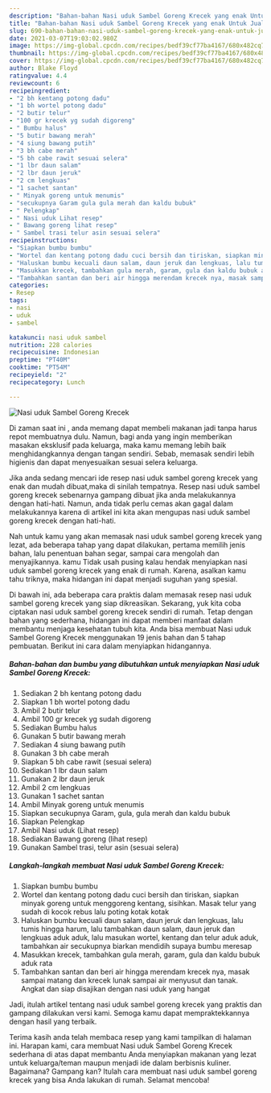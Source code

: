 ```yaml
---
description: "Bahan-bahan Nasi uduk Sambel Goreng Krecek yang enak Untuk Jualan"
title: "Bahan-bahan Nasi uduk Sambel Goreng Krecek yang enak Untuk Jualan"
slug: 690-bahan-bahan-nasi-uduk-sambel-goreng-krecek-yang-enak-untuk-jualan
date: 2021-03-07T19:03:02.980Z
image: https://img-global.cpcdn.com/recipes/bedf39cf77ba4167/680x482cq70/nasi-uduk-sambel-goreng-krecek-foto-resep-utama.jpg
thumbnail: https://img-global.cpcdn.com/recipes/bedf39cf77ba4167/680x482cq70/nasi-uduk-sambel-goreng-krecek-foto-resep-utama.jpg
cover: https://img-global.cpcdn.com/recipes/bedf39cf77ba4167/680x482cq70/nasi-uduk-sambel-goreng-krecek-foto-resep-utama.jpg
author: Blake Floyd
ratingvalue: 4.4
reviewcount: 6
recipeingredient:
- "2 bh kentang potong dadu"
- "1 bh wortel potong dadu"
- "2 butir telur"
- "100 gr krecek yg sudah digoreng"
- " Bumbu halus"
- "5 butir bawang merah"
- "4 siung bawang putih"
- "3 bh cabe merah"
- "5 bh cabe rawit sesuai selera"
- "1 lbr daun salam"
- "2 lbr daun jeruk"
- "2 cm lengkuas"
- "1 sachet santan"
- " Minyak goreng untuk menumis"
- "secukupnya Garam gula gula merah dan kaldu bubuk"
- " Pelengkap"
- " Nasi uduk Lihat resep"
- " Bawang goreng lihat resep"
- " Sambel trasi telur asin sesuai selera"
recipeinstructions:
- "Siapkan bumbu bumbu"
- "Wortel dan kentang potong dadu cuci bersih dan tiriskan, siapkan minyak goreng untuk menggoreng kentang, sisihkan. Masak telur yang sudah di kocok rebus lalu poting kotak kotak"
- "Haluskan bumbu kecuali daun salam, daun jeruk dan lengkuas, lalu tumis hingga harum, lalu tambahkan daun salam, daun jeruk dan lengkuas aduk aduk, lalu masukan wortel, kentang dan telur aduk aduk, tambahkan air secukupnya biarkan mendidih supaya bumbu meresap"
- "Masukkan krecek, tambahkan gula merah, garam, gula dan kaldu bubuk aduk rata"
- "Tambahkan santan dan beri air hingga merendam krecek nya, masak sampai matang dan krecek lunak sampai air menyusut dan tanak. Angkat dan siap disajikan dengan nasi uduk yang hangat"
categories:
- Resep
tags:
- nasi
- uduk
- sambel

katakunci: nasi uduk sambel 
nutrition: 228 calories
recipecuisine: Indonesian
preptime: "PT40M"
cooktime: "PT54M"
recipeyield: "2"
recipecategory: Lunch

---
```



![Nasi uduk Sambel Goreng Krecek](https://img-global.cpcdn.com/recipes/bedf39cf77ba4167/680x482cq70/nasi-uduk-sambel-goreng-krecek-foto-resep-utama.jpg)

Di zaman  saat ini , anda memang dapat membeli makanan jadi tanpa harus repot membuatnya dulu. Namun, bagi anda yang ingin memberikan masakan eksklusif pada keluarga, maka kamu memang lebih baik menghidangkannya dengan tangan sendiri. Sebab, memasak sendiri lebih higienis dan dapat menyesuaikan sesuai selera keluarga.

Jika anda sedang mencari ide resep nasi uduk sambel goreng krecek yang enak dan mudah dibuat,maka di sinilah tempatnya. Resep nasi uduk sambel goreng krecek  sebenarnya gampang dibuat jika anda melakukannya dengan hati-hati. Namun, anda tidak perlu cemas akan gagal dalam melakukannya 
karena di artikel ini kita akan mengupas nasi uduk sambel goreng krecek dengan hati-hati.  



Nah untuk kamu yang akan memasak nasi uduk sambel goreng krecek yang lezat, ada beberapa tahap yang dapat dilakukan, pertama memilih jenis bahan, lalu penentuan bahan segar, sampai cara mengolah dan menyajikannya. kamu Tidak usah pusing kalau hendak menyiapkan nasi uduk sambel goreng krecek yang enak di rumah. Karena, asalkan kamu  tahu triknya, maka hidangan ini dapat menjadi suguhan yang spesial.

Di bawah ini, ada beberapa cara praktis  dalam memasak resep nasi uduk sambel goreng krecek yang siap dikreasikan. Sekarang, yuk kita coba ciptakan nasi uduk sambel goreng krecek sendiri di rumah. Tetap dengan bahan yang sederhana, hidangan ini dapat memberi manfaat dalam membantu menjaga kesehatan tubuh kita. Anda bisa membuat Nasi uduk Sambel Goreng Krecek menggunakan 19 jenis bahan dan 5 tahap pembuatan. Berikut ini cara dalam menyiapkan hidangannya.

<!--inarticleads1-->

##### Bahan-bahan dan bumbu yang dibutuhkan untuk menyiapkan Nasi uduk Sambel Goreng Krecek:

1. Sediakan 2 bh kentang potong dadu
1. Siapkan 1 bh wortel potong dadu
1. Ambil 2 butir telur
1. Ambil 100 gr krecek yg sudah digoreng
1. Sediakan  Bumbu halus
1. Gunakan 5 butir bawang merah
1. Sediakan 4 siung bawang putih
1. Gunakan 3 bh cabe merah
1. Siapkan 5 bh cabe rawit (sesuai selera)
1. Sediakan 1 lbr daun salam
1. Gunakan 2 lbr daun jeruk
1. Ambil 2 cm lengkuas
1. Gunakan 1 sachet santan
1. Ambil  Minyak goreng untuk menumis
1. Siapkan secukupnya Garam, gula, gula merah dan kaldu bubuk
1. Siapkan  Pelengkap
1. Ambil  Nasi uduk (Lihat resep)
1. Sediakan  Bawang goreng (lihat resep)
1. Gunakan  Sambel trasi, telur asin (sesuai selera)




<!--inarticleads2-->

##### Langkah-langkah membuat Nasi uduk Sambel Goreng Krecek:

1. Siapkan bumbu bumbu
1. Wortel dan kentang potong dadu cuci bersih dan tiriskan, siapkan minyak goreng untuk menggoreng kentang, sisihkan. Masak telur yang sudah di kocok rebus lalu poting kotak kotak
1. Haluskan bumbu kecuali daun salam, daun jeruk dan lengkuas, lalu tumis hingga harum, lalu tambahkan daun salam, daun jeruk dan lengkuas aduk aduk, lalu masukan wortel, kentang dan telur aduk aduk, tambahkan air secukupnya biarkan mendidih supaya bumbu meresap
1. Masukkan krecek, tambahkan gula merah, garam, gula dan kaldu bubuk aduk rata
1. Tambahkan santan dan beri air hingga merendam krecek nya, masak sampai matang dan krecek lunak sampai air menyusut dan tanak. Angkat dan siap disajikan dengan nasi uduk yang hangat




Jadi, itulah artikel tentang  nasi uduk sambel goreng krecek  yang praktis dan gampang dilakukan versi kami. Semoga kamu dapat mempraktekkannya dengan hasil yang terbaik. 

Terima kasih anda telah membaca resep yang kami tampilkan di halaman ini. Harapan kami, cara membuat  Nasi uduk Sambel Goreng Krecek sederhana di atas dapat membantu Anda menyiapkan makanan yang lezat untuk keluarga/teman maupun menjadi ide dalam berbisnis kuliner. Bagaimana? Gampang kan? Itulah cara membuat nasi uduk sambel goreng krecek yang bisa Anda lakukan di rumah. Selamat mencoba!

